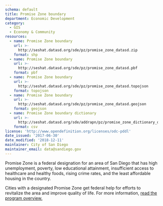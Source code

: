 ```yaml
---
schema: default
title: Promise Zone boundary
department: Economic Development
category:
  - GIS
  - Economy & Community
resources:
  - name: Promise Zone boundary
    url: >-
      http://seshat.datasd.org/sde/pz/promise_zone_datasd.zip
    format: shp
  - name: Promise Zone boundary
    url: >-
      http://seshat.datasd.org/sde/pz/promise_zone_datasd.pbf
    format: pbf
  - name: Promise Zone boundary
    url: >-
      http://seshat.datasd.org/sde/pz/promise_zone_datasd.topojson
    format: topojson
  - name: Promise Zone boundary
    url: >-
      http://seshat.datasd.org/sde/pz/promise_zone_datasd.geojson
    format: geojson
  - name: Promise Zone boundary dictionary
    url: >-
      http://seshat.datasd.org/sde/addrapn/pz/promise_zone_dictionary_datasd.csv
    format: csv
license: 'http://www.opendefinition.org/licenses/odc-pddl'
date_issued: '2017-06-30'
date_modified: '2018-12-11'
maintainer: City of San Diego
maintainer_email: data@sandiego.gov
---
```

Promise Zone is a federal designation for an area of San Diego that has high unemployment, poverty, low educational attainment, insufficient access to healthcare and healthy foods, rising crime rates, and the least affordable housing in the country.
<!--more-->
Cities with a designated Promise Zone get federal help for efforts to revitalize the area and improve quality of life. For more information, <a href="https://www.hudexchange.info/programs/promise-zones/promise-zones-overview/" target="_blank" rel="noopener">read the program overview.</a>